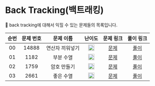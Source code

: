 # Back Tracking(백트래킹)

🐻 back tracking에 대해서 익힐 수 있는 문제들의 목록입니다.

| 순번 | 문제 번호 |    문제 이름    |                                        난이도                                         |                   문제 링크                   |                                         풀이 링크                                          |
| :--: | :-------: | :-------------: | :-----------------------------------------------------------------------------------: | :-------------------------------------------: | :----------------------------------------------------------------------------------------: |
|  00  |   14888   | 연산자 끼워넣기 | <img width="20" height="20" src="https://d2gd6pc034wcta.cloudfront.net/tier/10.svg"/> | [문제](https://www.acmicpc.net/problem/14888) | [풀이](https://github.com/ssinee/Baekjoon/blob/main/backtracking/14888_연산자끼워넣기.cpp) |
|  01  |   1182    |    부분 수열    | <img width="20" height="20" src="https://d2gd6pc034wcta.cloudfront.net/tier/9.svg"/>  | [문제](https://www.acmicpc.net/problem/1182)  |  [풀이](https://github.com/ssinee/Baekjoon/blob/main/backtracking/1182_부분수열의합.cpp)   |
|  02  |   1759    |   암호 만들기   | <img width="20" height="20" src="https://d2gd6pc034wcta.cloudfront.net/tier/11.svg"/> | [문제](https://www.acmicpc.net/problem/1759)  |   [풀이](https://github.com/ssinee/Baekjoon/blob/main/backtracking/1759_암호만들기.cpp)    |
|  03  |   2661    |    좋은 수열    | <img width="20" height="20" src="https://d2gd6pc034wcta.cloudfront.net/tier/12.svg"/> | [문제](https://www.acmicpc.net/problem/2661)  |    [풀이](https://github.com/ssinee/Baekjoon/blob/main/backtracking/2661_좋은수열.cpp)     |
